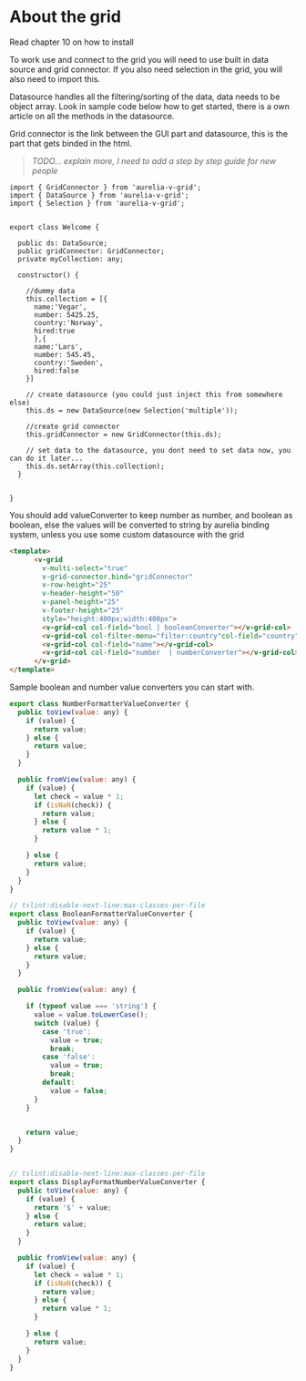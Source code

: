 # About the grid

Read chapter 10 on how to install

To work use and connect to the grid you will need to use built in data source and grid connector. If you also need selection in the grid, you will also need to import this.

Datasource handles all the filtering/sorting of the data, data needs to be object array. Look in sample code below how to get started, there is a own article on all the methods in the datasource.  

Grid connector is the link between the GUI part and datasource, this is the part that gets binded in the html.

> _TODO... explain more, I need to add a step by step guide for new people_


```javacsript
import { GridConnector } from 'aurelia-v-grid';
import { DataSource } from 'aurelia-v-grid';
import { Selection } from 'aurelia-v-grid';


export class Welcome {

  public ds: DataSource;
  public gridConnector: GridConnector;
  private myCollection: any;

  constructor() {

    //dummy data
    this.collection = [{
      name:'Vegar',
      number: 5425.25,
      country:'Norway',
      hired:true
      },{
      name:'Lars',
      number: 545.45,
      country:'Sweden',
      hired:false
    }]

    // create datasource (you could just inject this from somewhere else)
    this.ds = new DataSource(new Selection('multiple'));

    //create grid connector
    this.gridConnector = new GridConnector(this.ds);

    // set data to the datasource, you dont need to set data now, you can do it later...
    this.ds.setArray(this.collection);
  }


}
```

You should add valueConverter to keep number as number, and boolean as boolean, else the values will be converted to string by aurelia binding system, unless you use some custom datasource with the grid

```html
<template>
      <v-grid 
        v-multi-select="true" 
        v-grid-connector.bind="gridConnector" 
        v-row-height="25" 
        v-header-height="50" 
        v-panel-height="25"
        v-footer-height="25" 
        style="height:400px;width:400px">
        <v-grid-col col-field="bool | booleanConverter"></v-grid-col>
        <v-grid-col col-filter-menu="filter:country"col-field="country"></v-grid-col>
        <v-grid-col col-field="name"></v-grid-col>
        <v-grid-col col-field="number  | numberConverter"></v-grid-col>
      </v-grid>
</template>
```



Sample boolean and number value converters you can start with.
  
```javascript
export class NumberFormatterValueConverter {
  public toView(value: any) {
    if (value) {
      return value;
    } else {
      return value;
    }
  }

  public fromView(value: any) {
    if (value) {
      let check = value * 1;
      if (isNaN(check)) {
        return value;
      } else {
        return value * 1;
      }

    } else {
      return value;
    }
  }
}

// tslint:disable-next-line:max-classes-per-file
export class BooleanFormatterValueConverter {
  public toView(value: any) {
    if (value) {
      return value;
    } else {
      return value;
    }
  }

  public fromView(value: any) {

    if (typeof value === 'string') {
      value = value.toLowerCase();
      switch (value) {
        case 'true':
          value = true;
          break;
        case 'false':
          value = true;
          break;
        default:
          value = false;
      }
    }


    return value;
  }
}


// tslint:disable-next-line:max-classes-per-file
export class DisplayFormatNumberValueConverter {
  public toView(value: any) {
    if (value) {
      return '$' + value;
    } else {
      return value;
    }
  }

  public fromView(value: any) {
    if (value) {
      let check = value * 1;
      if (isNaN(check)) {
        return value;
      } else {
        return value * 1;
      }

    } else {
      return value;
    }
  }
}
```


  




